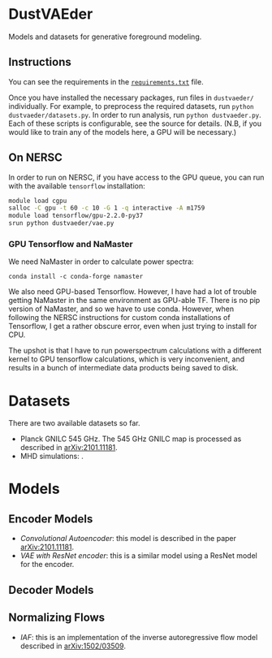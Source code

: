 # DustVAEder

Models and datasets for generative foreground modeling. 

## Instructions

You can see the requirements in the [`requirements.txt`](./requirements.txt) file. 

Once you have installed the necessary packages, run files in `dustvaeder/` individually. For example, to preprocess the required datasets, run `python dustvaeder/datasets.py`. In order to run analysis, run `python dustvaeder.py`. Each of these scripts is configurable, see the source for details. (N.B, if you would like to train any of the models here, a GPU will be necessary.)

## On NERSC

In order to run on NERSC, if you have access to the GPU queue, you can run with the available `tensorflow` installation:

```bash
module load cgpu
salloc -C gpu -t 60 -c 10 -G 1 -q interactive -A m1759
module load tensorflow/gpu-2.2.0-py37
srun python dustvaeder/vae.py
```

### GPU Tensorflow and NaMaster

We need NaMaster in order to calculate power spectra:

```
conda install -c conda-forge namaster
```

We also need GPU-based Tensorflow. However, I have had a lot of trouble getting NaMaster in the same environment as GPU-able TF. There is no pip version of NaMaster, and so we have to use conda. However, when following the NERSC instructions for custom conda installations of Tensorflow, I get a rather obscure error, even when just trying to install for CPU. 

The upshot is that I have to run powerspectrum calculations with a different kernel to GPU tensorflow calculations, which is very inconvenient, and results in a bunch of intermediate data products being saved to disk.

# Datasets

There are two available datasets so far.

* Planck GNILC 545 GHz. The 545 GHz GNILC map is processed as described in [arXiv:2101.11181](https://arxiv.org/abs/2101.11181). 
* MHD simulations: . 

# Models

## Encoder Models

* *Convolutional Autoencoder*: this model is described in the paper [arXiv:2101.11181](https://arxiv.org/abs/2101.11181).
* *VAE with ResNet encoder*: this is a similar model using a ResNet model for the encoder.

## Decoder Models

## Normalizing Flows

* *IAF*: this is an implementation of the inverse autoregressive flow model described in [arXiv:1502/03509](https://arxiv.org/abs/1502.03509).
